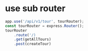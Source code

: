 # use sub router

```js
app.use('/api/v1/tour', tourRouter);
const tourRouter = express.Router();
tourRouter
    .route('/)
    .get(getAllTours)
    .post(createTour)
```
